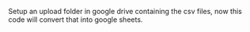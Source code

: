 Setup an upload folder in google drive containing the csv files, now this code will convert that into google sheets.
